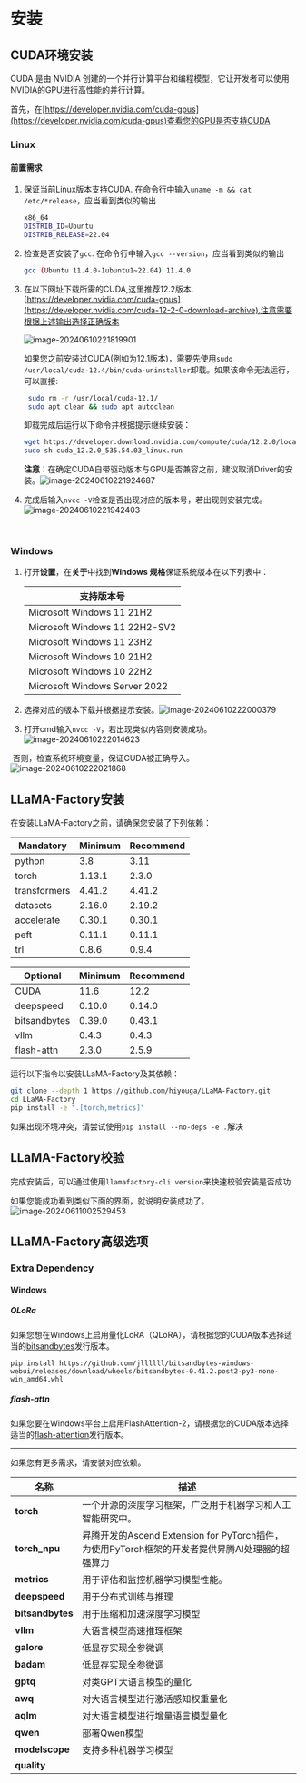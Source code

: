 # 安装

## CUDA环境安装

CUDA 是由 NVIDIA 创建的一个并行计算平台和编程模型，它让开发者可以使用NVIDIA的GPU进行高性能的并行计算。

首先，在[https://developer.nvidia.com/cuda-gpus](https://developer.nvidia.com/cuda-gpus)查看您的GPU是否支持CUDA

### Linux

#### 前置需求

1. 保证当前Linux版本支持CUDA. 在命令行中输入`uname -m && cat /etc/*release`，应当看到类似的输出

   ```bash
   x86_64
   DISTRIB_ID=Ubuntu
   DISTRIB_RELEASE=22.04
   ```

2. 检查是否安装了`gcc`. 在命令行中输入`gcc --version`，应当看到类似的输出

   ```bash
   gcc (Ubuntu 11.4.0-1ubuntu1~22.04) 11.4.0
   ```

3. 在以下网址下载所需的CUDA,这里推荐12.2版本.[https://developer.nvidia.com/cuda-gpus](https://developer.nvidia.com/cuda-12-2-0-download-archive).注意需要根据上述输出选择正确版本

   ![image-20240610221819901](../assets/image-20240610221819901.png)

   如果您之前安装过CUDA(例如为12.1版本)，需要先使用`sudo /usr/local/cuda-12.4/bin/cuda-uninstaller`卸载。如果该命令无法运行，可以直接:

   ```bash
    sudo rm -r /usr/local/cuda-12.1/
    sudo apt clean && sudo apt autoclean
   ```

   卸载完成后运行以下命令并根据提示继续安装：

   ```bash
   wget https://developer.download.nvidia.com/compute/cuda/12.2.0/local_installers/cuda_12.2.0_535.54.03_linux.run
   sudo sh cuda_12.2.0_535.54.03_linux.run
   ```

   **注意**：在确定CUDA自带驱动版本与GPU是否兼容之前，建议取消Driver的安装。![image-20240610221924687](../assets/image-20240610221924687.png)	

1. 完成后输入`nvcc -V`检查是否出现对应的版本号，若出现则安装完成。![image-20240610221942403](../assets/image-20240610221942403.png)

​	  

### Windows

1. 打开**设置**，在**关于**中找到**Windows 规格**保证系统版本在以下列表中：

   | 支持版本号                    |
   | ----------------------------- |
   | Microsoft Windows 11 21H2     |
   | Microsoft Windows 11 22H2-SV2 |
   | Microsoft Windows 11 23H2     |
   | Microsoft Windows 10 21H2     |
   | Microsoft Windows 10 22H2     |
   | Microsoft Windows Server 2022 |

2. 选择对应的版本下载并根据提示安装。![image-20240610222000379](../assets/image-20240610222000379.png)

3. 打开cmd输入`nvcc -V`，若出现类似内容则安装成功。![image-20240610222014623](../assets/image-20240610222014623.png)

​		否则，检查系统环境变量，保证CUDA被正确导入。			![image-20240610222021868](../assets/image-20240610222021868.png)



## LLaMA-Factory安装

在安装LLaMA-Factory之前，请确保您安装了下列依赖：

| Mandatory    | Minimum | Recommend |
| ------------ | ------- | --------- |
| python       | 3.8     | 3.11      |
| torch        | 1.13.1  | 2.3.0     |
| transformers | 4.41.2  | 4.41.2    |
| datasets     | 2.16.0  | 2.19.2    |
| accelerate   | 0.30.1  | 0.30.1    |
| peft         | 0.11.1  | 0.11.1    |
| trl          | 0.8.6   | 0.9.4     |

| Optional     | Minimum | Recommend |
| ------------ | ------- | --------- |
| CUDA         | 11.6    | 12.2      |
| deepspeed    | 0.10.0  | 0.14.0    |
| bitsandbytes | 0.39.0  | 0.43.1    |
| vllm         | 0.4.3   | 0.4.3     |
| flash-attn   | 2.3.0   | 2.5.9     |

运行以下指令以安装LLaMA-Factory及其依赖：

```bash
git clone --depth 1 https://github.com/hiyouga/LLaMA-Factory.git
cd LLaMA-Factory
pip install -e ".[torch,metrics]"
```

如果出现环境冲突，请尝试使用`pip install --no-deps -e .`解决

## LLaMA-Factory校验

完成安装后，可以通过使用`llamafactory-cli version`来快速校验安装是否成功

如果您能成功看到类似下面的界面，就说明安装成功了。![image-20240611002529453](../assets/image-20240611002529453.png)

## LLaMA-Factory高级选项

### Extra Dependency

#### Windows

##### QLoRa

如果您想在Windows上启用量化LoRA（QLoRA），请根据您的CUDA版本选择适当的[bitsandbytes](https://github.com/jllllll/bitsandbytes-windows-webui/releases/tag/wheels)发行版本。

```shell
pip install https://github.com/jllllll/bitsandbytes-windows-webui/releases/download/wheels/bitsandbytes-0.41.2.post2-py3-none-win_amd64.whl
```

##### flash-attn

如果您要在Windows平台上启用FlashAttention-2，请根据您的CUDA版本选择适当的[flash-attention](https://github.com/bdashore3/flash-attention/releases)发行版本。

------------------------------

如果您有更多需求，请安装对应依赖。

| 名称             | 描述                                                         |
| ---------------- | ------------------------------------------------------------ |
| **torch**        | 一个开源的深度学习框架，广泛用于机器学习和人工智能研究中。   |
| **torch_npu**    | 昇腾开发的Ascend Extension for PyTorch插件，为使用PyTorch框架的开发者提供昇腾AI处理器的超强算力 |
| **metrics**      | 用于评估和监控机器学习模型性能。                             |
| **deepspeed**    | 用于分布式训练与推理                                         |
| **bitsandbytes** | 用于压缩和加速深度学习模型                                   |
| **vllm**         | 大语言模型高速推理框架                                       |
| **galore**       | 低显存实现全参微调                                           |
| **badam**        | 低显存实现全参微调                                           |
| **gptq**         | 对类GPT大语言模型的量化                                      |
| **awq**          | 对大语言模型进行激活感知权重量化                             |
| **aqlm**         | 对大语言模型进行增量语言模型量化                             |
| **qwen**         | 部署Qwen模型                                                 |
| **modelscope**   | 支持多种机器学习模型                                         |
| **quality**      |                                                              |